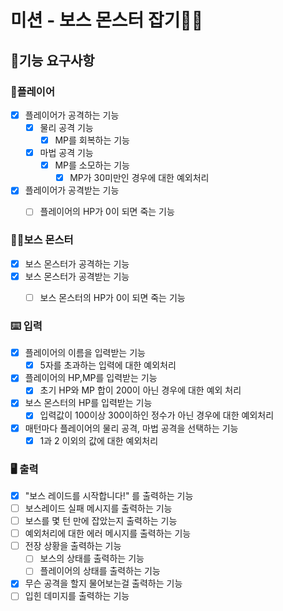 # 미션 - 보스 몬스터 잡기🐻‍❄️

## 🚀기능 요구사항

### 🧍플레이어
- [x] 플레이어가 공격하는 기능
  - [x] 물리 공격 기능
    - [x] MP를 회복하는 기능
  - [x] 마법 공격 기능
    - [x] MP를 소모하는 기능
      - [x] MP가 30미만인 경우에 대한 예외처리
- [x] 플레이어가 공격받는 기능
  - [ ] 플레이어의 HP가 0이 되면 죽는 기능
  

### 🐻‍❄️보스 몬스터
- [x] 보스 몬스터가 공격하는 기능
- [x] 보스 몬스터가 공격받는 기능
  - [ ] 보스 몬스터의 HP가 0이 되면 죽는 기능
  

### ⌨️ 입력
- [x] 플레이어의 이름을 입력받는 기능
  - [x] 5자를 초과하는 입력에 대한 예외처리
- [x] 플레이어의 HP,MP를 입력받는 기능
  - [x] 초기 HP와 MP 합이 200이 아닌 경우에 대한 예외 처리
- [x] 보스 몬스터의 HP를 입력받는 기능
  - [x] 입력값이 100이상 300이하인 정수가 아닌 경우에 대한 예외처리
- [x] 매턴마다 플레이어의 물리 공격, 마법 공격을 선택하는 기능
  - [x] 1과 2 이외의 값에 대한 예외처리

### 🖥️ 출력
- [x] "보스 레이드를 시작합니다!" 를 출력하는 기능
- [ ] 보스레이드 실패 메시지를 출력하는 기능
- [ ] 보스를 몇 턴 만에 잡았는지 출력하는 기능 
- [ ] 예외처리에 대한 에러 메시지를 출력하는 기능
- [ ] 전장 상황을 출력하는 기능
  - [ ] 보스의 상태를 출력하는 기능
  - [ ] 플레이어의 상태를 출력하는 기능
- [x] 무슨 공격을 할지 물어보는걸 출력하는 기능
- [ ] 입힌 데미지를 출력하는 기능
